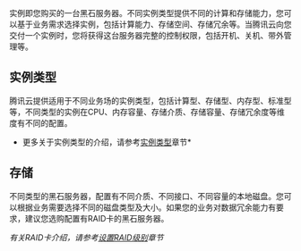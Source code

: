 实例即您购买的一台黑石服务器。不同实例类型提供不同的计算和存储能力，您可以基于业务需求选择实例，包括计算能力、存储空间、存储冗余等。当腾讯云向您交付一个实例时，您将获得这台服务器完整的控制权限，包括开机、关机、带外管理等。

## 实例类型
腾讯云提供适用于不同业务场的实例类型，包括计算型、存储型、内存型、标准型等，不同类型的实例在CPU、内存容量、存储介质、存储容量、存储冗余度等维度有不同的配置。

* 更多关于实例类型的介绍，请参考[实例类型]()章节*

## 存储

不同类型的黑石服务器，配置有不同介质、不同接口、不同容量的本地磁盘。您可以根据业务需要选择不同的磁盘类型及大小。如果您的业务对数据冗余能力有要求，建议您选购配置有RAID卡的黑石服务器。

*有关RAID卡介绍，请参考[设置RAID级别]()章节*